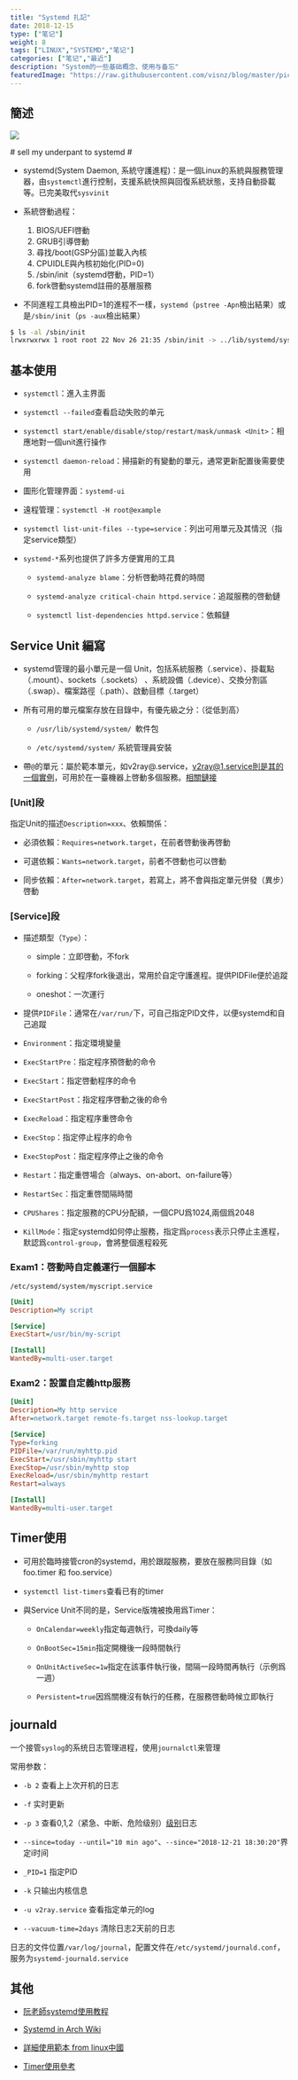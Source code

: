 ```yaml
---
title: "Systemd 扎記"
date: 2018-12-15
type: ["笔记"]
weight: 8
tags: ["LINUX","SYSTEMD","笔记"]
categories: ["笔记","最近"]
description: "System的一些基础概念、使用与备忘"
featuredImage: "https://raw.githubusercontent.com/visnz/blog/master/pics/systemd/icon.png"
---
```


## 簡述

![](https://raw.githubusercontent.com/visnz/blog/master/pics/systemd/01.jpg)

\# sell my underpant to systemd \#

- systemd(System Daemon, 系統守護進程)：是一個Linux的系統與服務管理器，由``systemctl``進行控制，支援系統快照與回復系統狀態，支持自動掛載等。已完美取代``sysvinit``

- 系統啓動過程：

    1. BIOS/UEFI啓動
    2. GRUB引導啓動
    3. 尋找/boot(GSP分區)並載入內核
    4. CPUIDLE與內核初始化(PID=0)
    5. /sbin/init（systemd啓動，PID=1）
    6. fork啓動systemd註冊的基層服務

- 不同進程工具檢出PID=1的進程不一樣，``systemd``（``pstree -Apn``檢出結果）或是``/sbin/init``（``ps -aux``檢出結果）
```bash
$ ls -al /sbin/init
lrwxrwxrwx 1 root root 22 Nov 26 21:35 /sbin/init -> ../lib/systemd/systemd
```

## 基本使用

- ``systemctl``：進入主界面

- ``systemctl --failed``查看启动失败的单元

- ``systemctl start/enable/disable/stop/restart/mask/unmask <Unit>``：相應地對一個unit進行操作

- ``systemctl daemon-reload``：掃描新的有變動的單元，通常更新配置後需要使用

- 圖形化管理界面：``systemd-ui``

- 遠程管理：``systemctl -H root@example``

- ``systemctl list-unit-files --type=service``：列出可用單元及其情況（指定service類型）

- ``systemd-*``系列也提供了許多方便實用的工具

    - ``systemd-analyze blame``：分析啓動時花費的時間

    - ``systemd-analyze critical-chain httpd.service``：追蹤服務的啓動鏈

    - ``systemctl list-dependencies httpd.service``：依賴鏈

## Service Unit 編寫

- systemd管理的最小單元是一個 Unit，包括系統服務（.service）、掛載點（.mount）、sockets（.sockets） 、系統設備（.device）、交換分割區（.swap）、檔案路徑（.path）、啟動目標（.target）

- 所有可用的單元檔案存放在目錄中，有優先級之分：（從低到高）

    - ``/usr/lib/systemd/system/ ``軟件包

    - ``/etc/systemd/system/`` 系統管理員安裝

- 帶``@``的單元：屬於範本單元，如v2ray@.service，v2ray@1.service則是其的一個實例，可用於在一臺機器上啓動多個服務。[相關鏈接](http://www.bkjia.com/LINUXxt/1025409.html)

### [Unit]段

指定Unit的描述``Description=xxx``、依賴關係：

- 必須依賴：``Requires=network.target``，在前者啓動後再啓動

- 可選依賴：``Wants=network.target``，前者不啓動也可以啓動

- 同步依賴：``After=network.target``，若寫上，將不會與指定單元併發（異步）啓動

### [Service]段

- 描述類型（``Type``）：

    - simple：立即啓動，不fork

    - forking：父程序fork後退出，常用於自定守護進程。提供PIDFile便於追蹤

    - oneshot：一次運行

- 提供``PIDFile``：通常在``/var/run/``下，可自己指定PID文件，以便systemd和自己追蹤

- ``Environment``：指定環境變量 

- ``ExecStartPre``：指定程序預啓動的命令

- ``ExecStart``：指定啓動程序的命令

- ``ExecStartPost``：指定程序啓動之後的命令

- ``ExecReload``：指定程序重啓命令

- ``ExecStop``：指定停止程序的命令

- ``ExecStopPost``：指定程序停止之後的命令

- ``Restart``：指定重啓場合（always、on-abort、on-failure等）

- ``RestartSec``：指定重啓間隔時間

- ``CPUShares``：指定服務的CPU分配額，一個CPU爲1024,兩個爲2048

- ``KillMode``：指定systemd如何停止服務，指定爲``process``表示只停止主進程，默認爲``control-group``，會將整個進程殺死

### Exam1：啓動時自定義運行一個腳本
``/etc/systemd/system/myscript.service``
```ini
[Unit]
Description=My script

[Service]
ExecStart=/usr/bin/my-script

[Install]
WantedBy=multi-user.target 
```

### Exam2：設置自定義http服務
```ini
[Unit]
Description=My http service
After=network.target remote-fs.target nss-lookup.target

[Service]
Type=forking
PIDFile=/var/run/myhttp.pid
ExecStart=/usr/sbin/myhttp start
ExecStop=/usr/sbin/myhttp stop
ExecReload=/usr/sbin/myhttp restart
Restart=always

[Install]
WantedBy=multi-user.target
```

## Timer使用

- 可用於臨時接管cron的systemd，用於跟蹤服務，要放在服務同目錄（如 foo.timer 和 foo.service）

- ``systemctl list-timers``查看已有的timer

- 與Service Unit不同的是，Service版塊被換用爲Timer：

    - ``OnCalendar=weekly``指定每週執行，可換daily等

    - ``OnBootSec=15min``指定開機後一段時間執行

    - ``OnUnitActiveSec=1w``指定在該事件執行後，間隔一段時間再執行（示例爲一週）

    - ``Persistent=true``因爲關機沒有執行的任務，在服務啓動時候立即執行

## journald
一个接管``syslog``的系统日志管理进程，使用``journalctl``来管理

常用参数：

- ``-b 2`` 查看上上次开机的日志

- ``-f`` 实时更新

- ``-p 3`` 查看0,1,2（紧急、中断、危险级别）[级别](https://wiki.archlinux.org/index.php/systemd_(%E7%AE%80%E4%BD%93%E4%B8%AD%E6%96%87)#%E6%97%A5%E5%BF%97)日志

- ``--since=today --until="10 min ago"``、``--since="2018-12-21 18:30:20"``界定i时间

- ``_PID=1`` 指定PID

- ``-k`` 只输出内核信息

- ``-u v2ray.service`` 查看指定单元的log

- ``--vacuum-time=2days`` 清除日志2天前的日志

日志的文件位置``/var/log/journal``，配置文件在``/etc/systemd/journald.conf``，服务为``systemd-journald.service``



## 其他

- [阮老師systemd使用教程](http://www.ruanyifeng.com/blog/2016/03/systemd-tutorial-part-two.html)

- [Systemd in Arch Wiki](https://wiki.archlinux.org/index.php/Systemd_(%E6%AD%A3%E9%AB%94%E4%B8%AD%E6%96%87))

- [詳細使用範本 from linux中國](https://linux.cn/article-5926-1.html)

- [Timer使用參考](https://wiki.archlinux.org/index.php/Systemd/Timers_(简体中文))